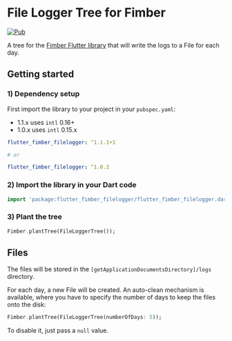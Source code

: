 
# File Logger Tree for Fimber  
  
[![Pub](https://img.shields.io/pub/v/flutter_fimber_filelogger.svg)](https://pub.dartlang.org/packages/flutter_fimber_filelogger)
  
A tree for the [Fimber Flutter library](https://pub.dev/packages/flutter_fimber) that will write the logs to a File for each day.  

## Getting started
### 1) Dependency setup
  
First import the library to your project in your `pubspec.yaml`:  

- 1.1.x uses `intl` 0.16+
- 1.0.x uses `intl` 0.15.x

```yaml
flutter_fimber_filelogger: ^1.1.1+1

# or 

flutter_fimber_filelogger: ^1.0.2
```

### 2) Import the library in your Dart code

```dart
import 'package:flutter_fimber_filelogger/flutter_fimber_filelogger.dart';
```  

### 3) Plant the tree  
  
```dart
Fimber.plantTree(FileLoggerTree());  
```  
  
## Files

The files will be stored in the `[getApplicationDocumentsDirectory]/logs` directory.

For each day, a new File will be created.
An auto-clean mechanism is available, where you have to specify the number of days to keep the files onto the disk:

```dart
Fimber.plantTree(FileLoggerTree(numberOfDays: 5));  
```

To disable it, just pass a `null` value.